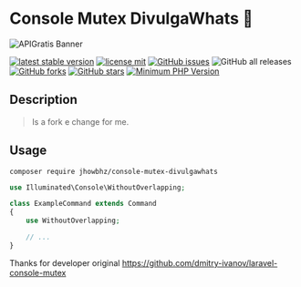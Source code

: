 # Console Mutex DivulgaWhats 🚀

![APIGratis Banner](https://i.imgur.com/uGwboXm.png)

[![latest stable version](https://poser.pugx.org/jhowbhz/console-mutex-divulgawhats/v/stable.svg)](https://packagist.org/packages/jhowbhz/console-mutex-divulgawhats)
[![license mit](https://poser.pugx.org/jhowbhz/console-mutex-divulgawhats/license.svg)](https://packagist.org/packages/jhowbhz/console-mutex-divulgawhats)
<a href="https://github.com/jhowbhz/package-apigratis/issues" target="_blank"><img alt="GitHub issues" src="https://img.shields.io/github/issues/jhowbhz/console-mutex-divulgawhats"></a>
<img alt="GitHub all releases" src="https://img.shields.io/github/downloads/jhowbhz/console-mutex-divulgawhats/total">
<a href="https://github.com/jhowbhz/console-mutex-divulgawhats/network" target="_blank"><img alt="GitHub forks" src="https://img.shields.io/github/forks/jhowbhz/console-mutex-divulgawhats"></a>
<a href="https://github.com/jhowbhz/console-mutex-divulgawhats/stargazers" target="_blank"><img alt="GitHub stars" src="https://img.shields.io/github/stars/jhowbhz/console-mutex-divulgawhats"></a>
[![Minimum PHP Version](https://img.shields.io/badge/php-%3E%3D%208.0-8892BF.svg?style=flat-square)](https://php.net/)

## Description
> Is a fork e change for me.

## Usage

```composer require jhowbhz/console-mutex-divulgawhats```

```php
use Illuminated\Console\WithoutOverlapping;

class ExampleCommand extends Command
{
    use WithoutOverlapping;

    // ...
}
```


Thanks for developer original
https://github.com/dmitry-ivanov/laravel-console-mutex
